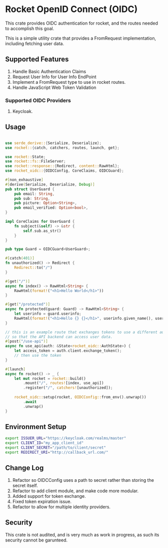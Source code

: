 # Rocket OpenID Connect (OIDC)
This crate provides OIDC authentication for rocket, and the routes needed to accomplish this goal.

This is a simple utility crate that provides a FromRequest implementation, including fetching user data.

## Supported Features
1. Handle Basic Authentication Claims
2. Request User Info for User Info EndPoint
3. Implement a FromRequest type to use in rocket routes.
4. Handle JavaScript Web Token Validation

### Supported OIDC Providers
1. Keycloak.

## Usage

```rust

use serde_derive::{Serialize, Deserialize};
use rocket::{catch, catchers, routes, launch, get};

use rocket::State;
use rocket::fs::FileServer;
use rocket::response::{Redirect, content::RawHtml};
use rocket_oidc::{OIDCConfig, CoreClaims, OIDCGuard};

#[non_exhaustive]
#[derive(Serialize, Deserialize, Debug)]
pub struct UserGuard {
    pub email: String,
    pub sub: String,
    pub picture: Option<String>,
    pub email_verified: Option<bool>,
}

impl CoreClaims for UserGuard {
    fn subject(&self) -> &str {
        self.sub.as_str()
    }
}

pub type Guard = OIDCGuard<UserGuard>;

#[catch(401)]
fn unauthorized() -> Redirect {
    Redirect::to("/")
}

#[get("/")]
async fn index() -> RawHtml<String> {
    RawHtml(format!("<h1>Hello World</h1>"))
}

#[get("/protected")]
async fn protected(guard: Guard) -> RawHtml<String> {
    let userinfo = guard.userinfo;
    RawHtml(format!("<h1>Hello {} {}</h1>", userinfo.given_name(), userinfo.family_name()))
}

// this is an example route that exchanges tokens to use a different audiance
// so that the API backend can access user data.
#[post("/use-api")]
async fn use_api(auth: &State<rocket_oidc::AuthState>) {
    let access_token = auth.client.exchange_token();
    // then use the token
}

#[launch]
async fn rocket() -> _ {
    let mut rocket = rocket::build()
        .mount("/", routes![index, use_api])
        .register("/", catchers![unauthorized]);
        
    rocket_oidc::setup(rocket, OIDCConfig::from_env().unwrap())
        .await
        .unwrap()
}
```

## Environment Setup

```sh
export ISSUER_URL="https://keycloak.com/realms/master" 
export CLIENT_ID="my_app_client_id"
export CLIENT_SECRET="/path/to/client/secret"
export REDIRECT_URI="http://callback_url.com/"
```

## Change Log
1. Refactor so OIDCConfig uses a path to secret rather than storing the secret itself.
2. Refactor to add client module, and make code more modular.
3. Added support for token exchange.
4. Fixed token expiration issue.
5. Refactor to allow for multiple identity providers.

## Security
This crate is not audited, and is very much as work in progress, as such its security cannot be garunteed.